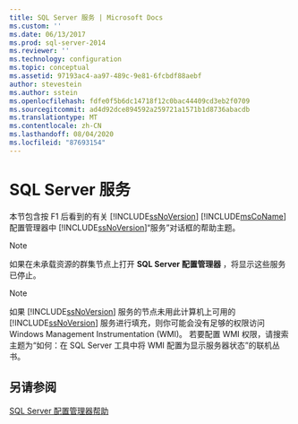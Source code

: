 ```yaml
---
title: SQL Server 服务 | Microsoft Docs
ms.custom: ''
ms.date: 06/13/2017
ms.prod: sql-server-2014
ms.reviewer: ''
ms.technology: configuration
ms.topic: conceptual
ms.assetid: 97193ac4-aa97-489c-9e81-6fcbdf88aebf
author: stevestein
ms.author: sstein
ms.openlocfilehash: fdfe0f5b6dc14718f12c0bac44409cd3eb2f0709
ms.sourcegitcommit: ad4d92dce894592a259721a1571b1d8736abacdb
ms.translationtype: MT
ms.contentlocale: zh-CN
ms.lasthandoff: 08/04/2020
ms.locfileid: "87693154"
---
```

# <a name="sql-server-services"></a>SQL Server 服务
  本节包含按 F1 后看到的有关 [!INCLUDE[ssNoVersion](../../includes/ssnoversion-md.md)] [!INCLUDE[msCoName](../../includes/msconame-md.md)] 配置管理器中 [!INCLUDE[ssNoVersion](../../includes/ssnoversion-md.md)]“服务”对话框的帮助主题。  
  
> [!NOTE]  
>  如果在未承载资源的群集节点上打开 **SQL Server 配置管理器** ，将显示这些服务已停止。  
  
> [!NOTE]  
>  如果 [!INCLUDE[ssNoVersion](../../includes/ssnoversion-md.md)] 服务的节点未用此计算机上可用的 [!INCLUDE[ssNoVersion](../../includes/ssnoversion-md.md)] 服务进行填充，则你可能会没有足够的权限访问 Windows Management Instrumentation (WMI)。 若要配置 WMI 权限，请搜索主题为“如何：在 SQL Server 工具中将 WMI 配置为显示服务器状态”的联机丛书。  
  
## <a name="see-also"></a>另请参阅  
 [SQL Server 配置管理器帮助](../../../2014/tools/configuration-manager/sql-server-configuration-manager-help.md)  
  
  
